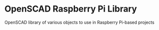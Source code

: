 # OpenSCAD Raspberry Pi Library
OpenSCAD library of various objects to use in Raspberry Pi-based projects


